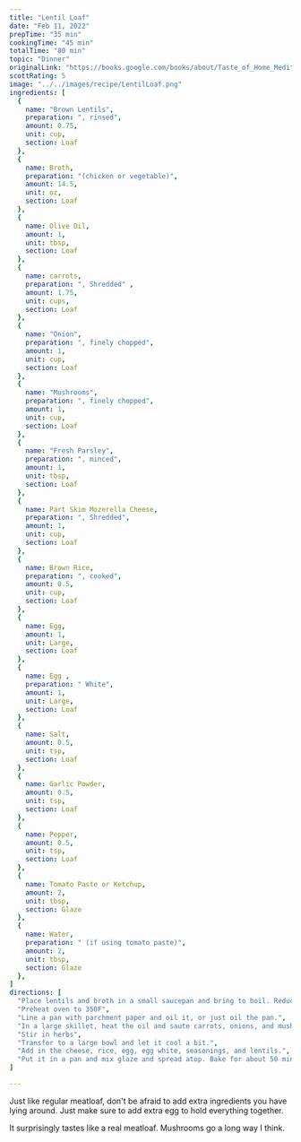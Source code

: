 ```yaml
---
title: "Lentil Loaf"
date: "Feb 11, 2022"
prepTime: "35 min" 
cookingTime: "45 min"
totalTime: "80 min"
topic: "Dinner"
originalLink: "https://books.google.com/books/about/Taste_of_Home_Mediterranean_Made_Easy.html?id=kPKfDwAAQBAJ"
scottRating: 5
image: "../../images/recipe/LentilLoaf.png"
ingredients: [
  {
    name: "Brown Lentils",
    preparation: ", rinsed", 
    amount: 0.75,
    unit: cup,
    section: Loaf
  },
  {
    name: Broth,
    preparation: "(chicken or vegetable)", 
    amount: 14.5,
    unit: oz,
    section: Loaf
  },
  {
    name: Olive Oil,
    amount: 1,
    unit: tbsp,
    section: Loaf
  },
  {
    name: carrots,
    preparation: ", Shredded" , 
    amount: 1.75,
    unit: cups,
    section: Loaf
  },
  {
    name: "Onion",
    preparation: ", finely chopped",
    amount: 1,
    unit: cup,
    section: Loaf
  },
  {
    name: "Mushrooms",
    preparation: ", finely chopped",
    amount: 1,
    unit: cup,
    section: Loaf
  },
  {
    name: "Fresh Parsley",
    preparation: ", minced",
    amount: 1,
    unit: tbsp,
    section: Loaf
  },
  {
    name: Part Skim Mozerella Cheese,
    preparation: ", Shredded",
    amount: 1,
    unit: cup,
    section: Loaf
  },
  {
    name: Brown Rice,
    preparation: ", cooked", 
    amount: 0.5,
    unit: cup,
    section: Loaf
  },
  {
    name: Egg,
    amount: 1,
    unit: Large,
    section: Loaf
  },
  {
    name: Egg ,
    preparation: " White", 
    amount: 1,
    unit: Large,
    section: Loaf
  },
  {
    name: Salt,
    amount: 0.5,
    unit: tsp,
    section: Loaf
  },
  {
    name: Garlic Powder,
    amount: 0.5,
    unit: tsp,
    section: Loaf
  },
  {
    name: Pepper,
    amount: 0.5,
    unit: tsp,
    section: Loaf
  },
  {
    name: Tomato Paste or Ketchup,
    amount: 2,
    unit: tbsp,
    section: Glaze
  },
  {
    name: Water,
    preparation: " (if using tomato paste)", 
    amount: 2,
    unit: tbsp,
    section: Glaze
  },
]
directions: [
  "Place lentils and broth in a small saucepan and bring to boil. Reduce heat and simmer until cooked (about 30 min)",
  "Preheat oven to 350F",
  "Line a pan with parchment paper and oil it, or just oil the pan.",
  "In a large skillet, heat the oil and saute carrots, onions, and mushrooms until tender. (about 10 min)",
  "Stir in herbs",
  "Transfer to a large bowl and let it cool a bit.",
  "Add in the cheese, rice, egg, egg white, seasonings, and lentils.",
  "Put it in a pan and mix glaze and spread atop. Bake for about 50 minutes or until the internal firm and internal temperature is around 170."
]

---
```


Just like regular meatloaf, don't be afraid to add extra ingredients you have lying around. Just make sure to add extra egg to hold everything together.

It surprisingly tastes like a real meatloaf. Mushrooms go a long way I think.